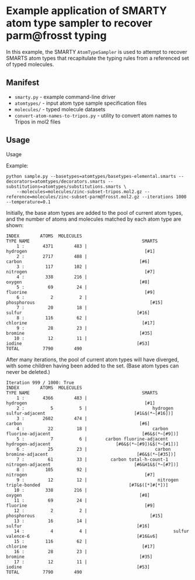 # Example application of SMARTY atom type sampler to recover parm@frosst typing

In this example, the SMARTY `AtomTypeSampler` is used to attempt to recover SMARTS atom types that recapitulate the typing rules from a referenced set of typed molecules.

## Manifest
* `smarty.py` - example command-line driver
* `atomtypes/` - input atom type sample specification files
* `molecules/` - typed molecule datasets
* `convert-atom-names-to-tripos.py` - utility to convert atom names to Tripos in mol2 files

## Usage

Usage

Example:
```
python sample.py --basetypes=atomtypes/basetypes-elemental.smarts --decorators=atomtypes/decorators.smarts --substitutions=atomtypes/substitutions.smarts \
    --molecules=molecules/zinc-subset-tripos.mol2.gz --reference=molecules/zinc-subset-parm@frosst.mol2.gz --iterations 1000 --temperature=0.1
```

Initially, the base atom types are added to the pool of current atom types, and the number of atoms and molecules matched by each atom type are shown:
```
INDEX        ATOMS  MOLECULES                                          TYPE NAME                                           SMARTS
    1 :       4371        483 |                                         hydrogen                                             [#1]
    2 :       2717        488 |                                           carbon                                             [#6]
    3 :        117        102 |                                         nitrogen                                             [#7]
    4 :        338        216 |                                           oxygen                                             [#8]
    5 :         69         24 |                                         fluorine                                             [#9]
    6 :          2          2 |                                      phosphorous                                            [#15]
    7 :         20         18 |                                           sulfur                                            [#16]
    8 :        116         62 |                                         chlorine                                            [#17]
    9 :         28         23 |                                          bromine                                            [#35]
   10 :         12         11 |                                           iodine                                            [#53]
TOTAL         7790        490
```
After many iterations, the pool of current atom types will have diverged, with some children having been added to the set.  (Base atom types can never be deleted.)
```
Iteration 999 / 1000: True
INDEX        ATOMS  MOLECULES                                          TYPE NAME                                           SMARTS
    1 :       4366        483 |                                         hydrogen                                             [#1]
    2 :          5          5 |                         hydrogen sulfur-adjacent                                  [#1&$(*~[#16])]
    3 :       2602        474 |                                           carbon                                             [#6]
    4 :         22         18 |                         carbon fluorine-adjacent                                   [#6&$(*~[#9])]
    5 :          7          6 |       carbon fluorine-adjacent hydrogen-adjacent                         [#6&$(*~[#9])&$(*~[#1])]
    6 :         25         23 |                          carbon bromine-adjacent                                  [#6&$(*~[#35])]
    7 :         61         33 |         carbon total-h-count-1 nitrogen-adjacent                                [#6&H1&$(*~[#7])]
    8 :        105         92 |                                         nitrogen                                             [#7]
    9 :         12         12 |                           nitrogen triple-bonded                                  [#7&$([*]#[*])]
   10 :        338        216 |                                           oxygen                                             [#8]
   11 :         69         24 |                                         fluorine                                             [#9]
   12 :          2          2 |                                      phosphorous                                            [#15]
   13 :         16         14 |                                           sulfur                                            [#16]
   14 :          4          4 |                                 sulfur valence-6                                         [#16&v6]
   15 :        116         62 |                                         chlorine                                            [#17]
   16 :         28         23 |                                          bromine                                            [#35]
   17 :         12         11 |                                           iodine                                            [#53]
TOTAL         7790        490
```
